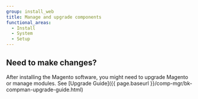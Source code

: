 ```yaml
---
group: install_web
title: Manage and upgrade components
functional_areas:
  - Install
  - System
  - Setup
---
```


## Need to make changes?

After installing the Magento software, you might need to upgrade Magento or manage modules. See [Upgrade Guide]({{ page.baseurl }}/comp-mgr/bk-compman-upgrade-guide.html)
